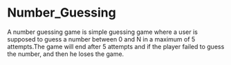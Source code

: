 # Number_Guessing
A number guessing game is simple guessing game where a user is supposed to guess a number between 0 and N in a maximum of 5 attempts.The game will end after 5 attempts and if the player failed to guess the number, and then he loses the game.
